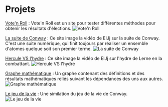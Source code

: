 # Projets

[Vote'n Roll](https://votenroll.cheredeprince.net) : Vote'n Roll est un site pour tester différentes méthodes pour obtenir les résultats d'élections.
![Vote'n Roll](/img/projects/votenroll.png)

[La suite de Conway](http://conway.cheredeprince.net) : Ce site image la vidéo de ElJj sur la suite de Conway. C'est une suite numérique, qui finit toujours par réaliser un ensemble d'atomes quelque soit son premier terme.
![La suite de Conway](/img/projects/conway.gif)

[Hercule VS l'hydre](http://herculevshydre.cheredeprince.net) : Ce site image la vidéo de ElJj sur l'hydre de Lerne en la combattant.
![Hercule VS l'hydre](/img/projects/herculevshydre.gif)

[Graphe mathématique](https://cheredeprince.net/math) : Un graphe contenant des définitions et des résultats mathématiques reliés suivant les dépendances des uns aux autres.
![Graphe mathématique](/img/projects/math.gif)

[Le jeu de la vie](http://life.cheredeprince.net) : Une similation du jeu de la vie de Conway.
![Le jeu de la vie](/img/projects/jeudelavie.gif)
